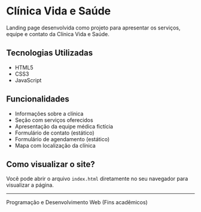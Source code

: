 # Clínica Vida e Saúde

Landing page desenvolvida como projeto para apresentar os serviços, equipe e contato da Clínica Vida e Saúde.

## Tecnologias Utilizadas
- HTML5
- CSS3
- JavaScript

## Funcionalidades
- Informações sobre a clínica
- Seção com serviços oferecidos
- Apresentação da equipe médica fictícia
- Formulário de contato (estático)
- Formulário de agendamento (estático)
- Mapa com localização da clínica

##  Como visualizar o site?
Você pode abrir o arquivo `index.html` diretamente no seu navegador para visualizar a página.

---

Programação e Desenvolvimento Web (Fins acadêmicos)
